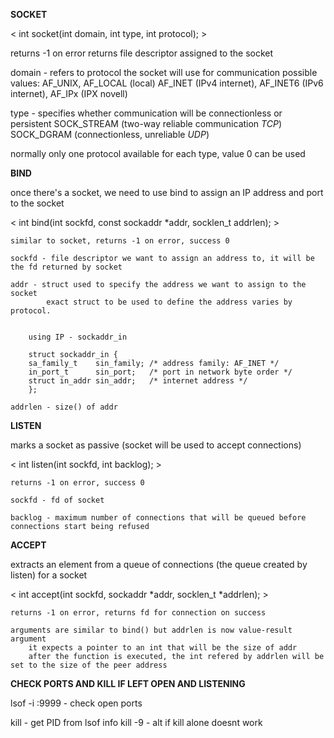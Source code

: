 
**SOCKET**

< int socket(int domain, int type, int protocol); >

 returns -1 on error
 returns file descriptor assigned to the socket

 domain - refers to protocol the socket will use for communication
 		possible values: AF_UNIX, AF_LOCAL (local)
			AF_INET (IPv4 internet), AF_INET6 (IPv6 internet), AF_IPx (IPX novell)

 type - specifies whether communication will be connectionless or persistent
		SOCK_STREAM (two-way reliable communication *TCP*)
		SOCK_DGRAM (connectionless, unreliable *UDP*)

 normally only one protocol available for each type, value 0 can be used


**BIND**

once there's a socket, we need to use bind to assign an IP address and port to the socket

< int	bind(int sockfd, const sockaddr *addr, socklen_t addrlen); >

	similar to socket, returns -1 on error, success 0

	sockfd - file descriptor we want to assign an address to, it will be the fd returned by socket

	addr - struct used to specify the address we want to assign to the socket
			exact struct to be used to define the address varies by protocol. 
			
			
		using IP - sockaddr_in

		struct sockaddr_in {
		sa_family_t    sin_family; /* address family: AF_INET */
		in_port_t      sin_port;   /* port in network byte order */
		struct in_addr sin_addr;   /* internet address */
		};

	addrlen - size() of addr


**LISTEN**

marks a socket as passive (socket will be used to accept connections)

< int	listen(int sockfd, int backlog); >

	returns -1 on error, success 0

	sockfd - fd of socket

	backlog - maximum number of connections that will be queued before connections start being refused


**ACCEPT** 

extracts an element from a queue of connections (the queue created by listen) for a socket 

< int	accept(int sockfd, sockaddr *addr, socklen_t *addrlen); >

	returns -1 on error, returns fd for connection on success

	arguments are similar to bind() but addrlen is now value-result argument
		it expects a pointer to an int that will be the size of addr
		after the function is executed, the int refered by addrlen will be set to the size of the peer address



**CHECK PORTS AND KILL IF LEFT OPEN AND LISTENING**

lsof -i :9999 - check open ports

kill <PID> - get PID from lsof info
kill -9 <PID> - alt if kill alone doesnt work
